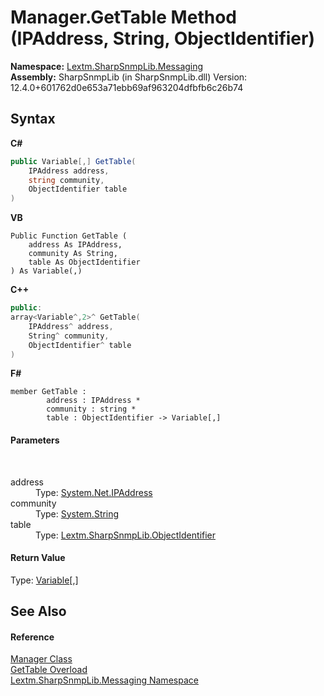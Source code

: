 # Manager.GetTable Method (IPAddress, String, ObjectIdentifier)
 

**Namespace:**&nbsp;<a href="N_Lextm_SharpSnmpLib_Messaging">Lextm.SharpSnmpLib.Messaging</a><br />**Assembly:**&nbsp;SharpSnmpLib (in SharpSnmpLib.dll) Version: 12.4.0+601762d0e653a71ebb69af963204dfbfb6c26b74

## Syntax

**C#**<br />
``` C#
public Variable[,] GetTable(
	IPAddress address,
	string community,
	ObjectIdentifier table
)
```

**VB**<br />
``` VB
Public Function GetTable ( 
	address As IPAddress,
	community As String,
	table As ObjectIdentifier
) As Variable(,)
```

**C++**<br />
``` C++
public:
array<Variable^,2>^ GetTable(
	IPAddress^ address, 
	String^ community, 
	ObjectIdentifier^ table
)
```

**F#**<br />
``` F#
member GetTable : 
        address : IPAddress * 
        community : string * 
        table : ObjectIdentifier -> Variable[,] 

```


#### Parameters
&nbsp;<dl><dt>address</dt><dd>Type: <a href="https://docs.microsoft.com/dotnet/api/system.net.ipaddress" target="_blank" rel="noopener noreferrer">System.Net.IPAddress</a><br /></dd><dt>community</dt><dd>Type: <a href="https://docs.microsoft.com/dotnet/api/system.string" target="_blank" rel="noopener noreferrer">System.String</a><br /></dd><dt>table</dt><dd>Type: <a href="T_Lextm_SharpSnmpLib_ObjectIdentifier">Lextm.SharpSnmpLib.ObjectIdentifier</a><br /></dd></dl>

#### Return Value
Type: <a href="T_Lextm_SharpSnmpLib_Variable">Variable</a>[,]

## See Also


#### Reference
<a href="T_Lextm_SharpSnmpLib_Messaging_Manager">Manager Class</a><br /><a href="Overload_Lextm_SharpSnmpLib_Messaging_Manager_GetTable">GetTable Overload</a><br /><a href="N_Lextm_SharpSnmpLib_Messaging">Lextm.SharpSnmpLib.Messaging Namespace</a><br />